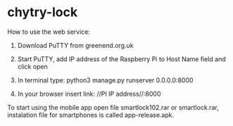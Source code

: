 # chytry-lock

How to use the web service:

1. Download PuTTY from greenend.org.uk

2. Start PuTTY, add IP address of the Raspberry Pi to Host Name field and click open

3. In terminal type: python3 manage.py runserver 0.0.0.0:8000

4. In your browser insert link: //PI IP address//:8000

To start using the mobile app open file smartlock102.rar or smartlock.rar,
instalation file for smartphones is called app-release.apk.

